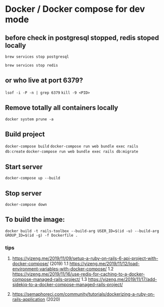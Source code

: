 # Docker / Docker compose for dev mode

## before check in postgresql stopped, redis stoped locally
`brew services stop postgresql`

`brew services stop redis`

## or who live at port 6379?
`lsof -i -P -n | grep 6379`
`kill -9 <PID>`

## Remove totally all containers locally
`docker system prune -a`

## Build project
`docker-compose build`
`docker-compose run web bundle exec rails db:create`
`docker-compose run web bundle exec rails db:migrate`

## Start server
`docker-compose up --build`

## Stop server
`docker-compose down`


## To build the image:
`docker build -t rails-toolbox --build-arg USER_ID=$(id -u) --build-arg GROUP_ID=$(id -g) -f Dockerfile .`

### tips
1. https://yizeng.me/2019/11/09/setup-a-ruby-on-rails-6-api-project-with-docker-compose/ (2019)
  1.1 https://yizeng.me/2019/11/12/load-environment-variables-with-docker-compose/
  1.2 https://yizeng.me/2019/11/16/use-redis-for-caching-to-a-docker-compose-managed-rails-project/
  1.3 https://yizeng.me/2019/11/17/add-sidekiq-to-a-docker-compose-managed-rails-project/

2. https://semaphoreci.com/community/tutorials/dockerizing-a-ruby-on-rails-application (2020)
